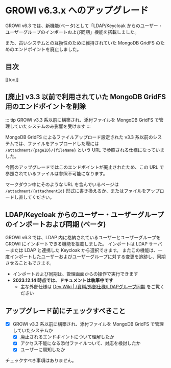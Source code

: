 # GROWI v6.3.x へのアップグレード

GROWI v6.3 では、新機能(ベータ)として「LDAP/Keycloak からのユーザー・ユーザーグループのインポートおよび同期」機能を搭載しました。

<ContextualBlock context="docs-growi-org">

また、古いシステムとの互換性のために維持されていた MongoDB GridFS のためのエンドポイントを廃止しました。

</ContextualBlock>

## 目次

[[toc]]

<ContextualBlock context="docs-growi-org">

## [廃止] v3.3 以前で利用されていた MongoDB GridFS 用のエンドポイントを削除

::: tip
GROWI v3.3 系以前に構築され、添付ファイルを MongoDB GridFS で管理していたシステムのみ影響を受けます
:::

MongoDB GridFS によるファイルアップロード設定された v3.3 系以前のシステムでは、ファイルをアップロードした際には `/attachment/{pageID}/{fileName}` という URL で参照される仕様になっていました。

今回のアップグレードではこのエンドポイントが廃止されたため、この URL で参照されているファイルは参照不可能になります。

マークダウン中にそのような URL を含んでいるページは `/attachment/{attachmentId}` 形式に書き換えるか、またはファイルをアップロードし直してください。

</ContextualBlock>

## LDAP/Keycloak からのユーザー・ユーザーグループのインポートおよび同期 (ベータ)

GROWI v6.3 では、LDAP 内に格納されているユーザーとユーザーグループを GROWI にインポートできる機能を搭載しました。
インポートは LDAP サーバーまたは LDAP と連携した Keycloak から選択できます。
またこの機能は、一度インポートしたユーザーおよびユーザーグループに対する変更を追跡し、同期させることもできます。

- インポートおよび同期は、管理画面からの操作で実行できます
- **2023.12.14 時点では、ドキュメントは執筆中です**
  - 主な外部仕様は [Dev Wiki | /資料/外部仕様/LDAPグループ同期](https://dev.growi.org/646d5637019e02272a42cf86) をご覧ください


## アップグレード前にチェックすべきこと

<ContextualBlock context="docs-growi-org">

- [x] GROWI v3.3 系以前に構築され、添付ファイルを MongoDB GridFS で管理していたシステムか
  - [x] 廃止されるエンドポイントについて理解したか
  - [x] アクセス不能になる添付ファイルついて、対応を検討したか
  - [x] ユーザーに周知したか

</ContextualBlock>

<ContextualBlock context="help-growi-cloud">

チェックすべき事項はありません。

</ContextualBlock>

